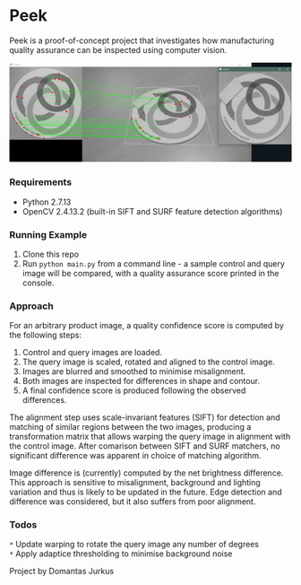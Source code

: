 # Peek  
Peek is a proof-of-concept project that investigates how manufacturing quality assurance can be inspected using computer vision.

![Control and query image feature matching](/img/splash.jpg?raw=true "Feature matching")

### Requirements  
* Python 2.7.13  
* OpenCV 2.4.13.2 (built-in SIFT and SURF feature detection algorithms)  

### Running Example  
1. Clone this repo  
2. Run `python main.py` from a command line - a sample control and query image will be compared, with a quality assurance score printed in the console.

### Approach  
For an arbitrary product image, a quality confidence score is computed by the following steps:  
1. Control and query images are loaded.  
2. The query image is scaled, rotated and aligned to the control image.  
3. Images are blurred and smoothed to minimise misalignment.  
3. Both images are inspected for differences in shape and contour.  
4. A final confidence score is produced following the observed differences.  

The alignment step uses scale-invariant features (SIFT) for detection and matching of similar regions between the two images, producing a transformation matrix that allows warping the query image in alignment with the control image. After comarison between SIFT and SURF matchers, no significant difference was apparent in choice of matching algorithm.  

Image difference is (currently) computed by the net brightness difference. This approach is sensitive to misalignment, background and lighting variation and thus is likely to be updated in the future. Edge detection and difference was considered, but it also suffers from poor alignment.  

### Todos  
`*` Update warping to rotate the query image any number of degrees  
`*` Apply adaptice thresholding to minimise background noise

Project by Domantas Jurkus
